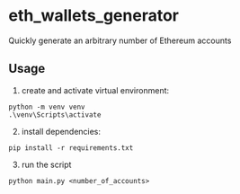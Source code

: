 # eth_wallets_generator
Quickly generate an arbitrary number of Ethereum accounts

## Usage
1. create and activate virtual environment:
```
python -m venv venv
.\venv\Scripts\activate
```

2. install dependencies:
```
pip install -r requirements.txt
```

3. run the script

```
python main.py <number_of_accounts>
```
